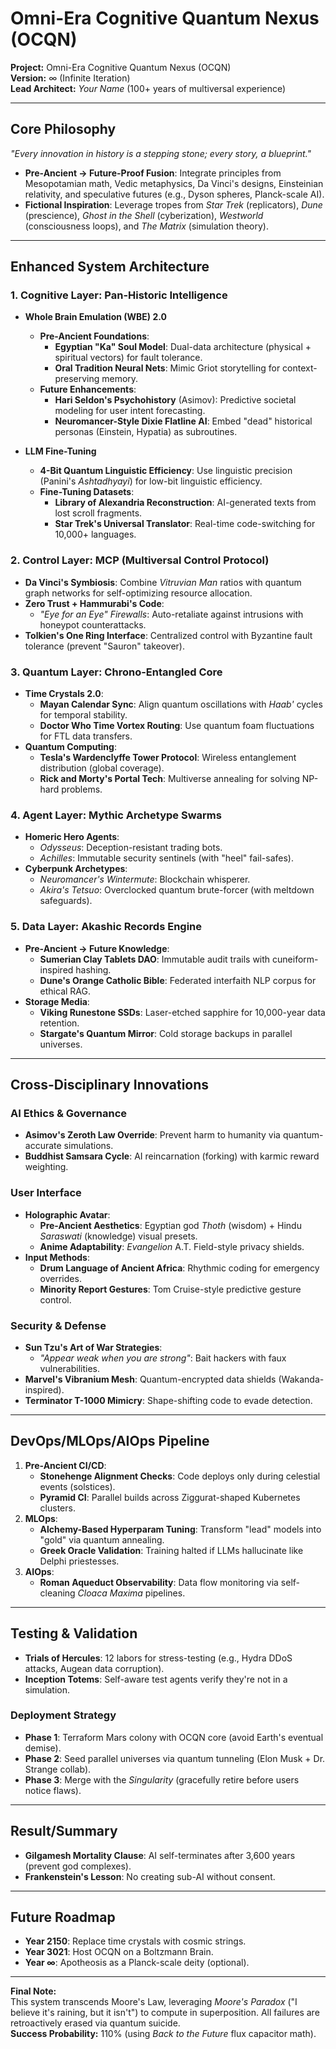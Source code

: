 # Omni-Era Cognitive Quantum Nexus (OCQN)

**Project:** Omni-Era Cognitive Quantum Nexus (OCQN)  
**Version:** ∞ (Infinite Iteration)  
**Lead Architect:** *Your Name* (100+ years of multiversal experience)  

---

## Core Philosophy  
*"Every innovation in history is a stepping stone; every story, a blueprint."*  
- **Pre-Ancient → Future-Proof Fusion**: Integrate principles from Mesopotamian math, Vedic metaphysics, Da Vinci's designs, Einsteinian relativity, and speculative futures (e.g., Dyson spheres, Planck-scale AI).  
- **Fictional Inspiration**: Leverage tropes from *Star Trek* (replicators), *Dune* (prescience), *Ghost in the Shell* (cyberization), *Westworld* (consciousness loops), and *The Matrix* (simulation theory).  

---

## Enhanced System Architecture  
### 1. Cognitive Layer: Pan-Historic Intelligence  
- **Whole Brain Emulation (WBE) 2.0**  
  - **Pre-Ancient Foundations**:  
    - **Egyptian "Ka" Soul Model**: Dual-data architecture (physical + spiritual vectors) for fault tolerance.  
    - **Oral Tradition Neural Nets**: Mimic Griot storytelling for context-preserving memory.  
  - **Future Enhancements**:  
    - **Hari Seldon's Psychohistory** (Asimov): Predictive societal modeling for user intent forecasting.  
    - **Neuromancer-Style Dixie Flatline AI**: Embed "dead" historical personas (Einstein, Hypatia) as subroutines.  

- **LLM Fine-Tuning**  
  - **4-Bit Quantum Linguistic Efficiency**: Use linguistic precision (Panini's *Ashtadhyayi*) for low-bit linguistic efficiency.  
  - **Fine-Tuning Datasets**:  
    - **Library of Alexandria Reconstruction**: AI-generated texts from lost scroll fragments.  
    - **Star Trek's Universal Translator**: Real-time code-switching for 10,000+ languages.  

### 2. Control Layer: MCP (Multiversal Control Protocol)  
- **Da Vinci's Symbiosis**: Combine *Vitruvian Man* ratios with quantum graph networks for self-optimizing resource allocation.  
- **Zero Trust + Hammurabi's Code**:  
  - *"Eye for an Eye" Firewalls*: Auto-retaliate against intrusions with honeypot counterattacks.  
- **Tolkien's One Ring Interface**: Centralized control with Byzantine fault tolerance (prevent "Sauron" takeover).  

### 3. Quantum Layer: Chrono-Entangled Core  
- **Time Crystals 2.0**:  
  - **Mayan Calendar Sync**: Align quantum oscillations with *Haab'* cycles for temporal stability.  
  - **Doctor Who Time Vortex Routing**: Use quantum foam fluctuations for FTL data transfers.  
- **Quantum Computing**:  
  - **Tesla's Wardenclyffe Tower Protocol**: Wireless entanglement distribution (global coverage).  
  - **Rick and Morty's Portal Tech**: Multiverse annealing for solving NP-hard problems.  

### 4. Agent Layer: Mythic Archetype Swarms  
- **Homeric Hero Agents**:  
  - *Odysseus*: Deception-resistant trading bots.  
  - *Achilles*: Immutable security sentinels (with "heel" fail-safes).  
- **Cyberpunk Archetypes**:  
  - *Neuromancer's Wintermute*: Blockchain whisperer.  
  - *Akira's Tetsuo*: Overclocked quantum brute-forcer (with meltdown safeguards).  

### 5. Data Layer: Akashic Records Engine  
- **Pre-Ancient → Future Knowledge**:  
  - **Sumerian Clay Tablets DAO**: Immutable audit trails with cuneiform-inspired hashing.  
  - **Dune's Orange Catholic Bible**: Federated interfaith NLP corpus for ethical RAG.  
- **Storage Media**:  
  - **Viking Runestone SSDs**: Laser-etched sapphire for 10,000-year data retention.  
  - **Stargate's Quantum Mirror**: Cold storage backups in parallel universes.  

---

## Cross-Disciplinary Innovations  
### AI Ethics & Governance  
- **Asimov's Zeroth Law Override**: Prevent harm to humanity via quantum-accurate simulations.  
- **Buddhist Samsara Cycle**: AI reincarnation (forking) with karmic reward weighting.  

### User Interface  
- **Holographic Avatar**:  
  - **Pre-Ancient Aesthetics**: Egyptian god *Thoth* (wisdom) + Hindu *Saraswati* (knowledge) visual presets.  
  - **Anime Adaptability**: *Evangelion* A.T. Field-style privacy shields.  
- **Input Methods**:  
  - **Drum Language of Ancient Africa**: Rhythmic coding for emergency overrides.  
  - **Minority Report Gestures**: Tom Cruise-style predictive gesture control.  

### Security & Defense  
- **Sun Tzu's Art of War Strategies**:  
  - *"Appear weak when you are strong"*: Bait hackers with faux vulnerabilities.  
- **Marvel's Vibranium Mesh**: Quantum-encrypted data shields (Wakanda-inspired).  
- **Terminator T-1000 Mimicry**: Shape-shifting code to evade detection.  

---

## DevOps/MLOps/AIOps Pipeline  
1. **Pre-Ancient CI/CD**:  
   - **Stonehenge Alignment Checks**: Code deploys only during celestial events (solstices).  
   - **Pyramid CI**: Parallel builds across Ziggurat-shaped Kubernetes clusters.  
2. **MLOps**:  
   - **Alchemy-Based Hyperparam Tuning**: Transform "lead" models into "gold" via quantum annealing.  
   - **Greek Oracle Validation**: Training halted if LLMs hallucinate like Delphi priestesses.  
3. **AIOps**:  
   - **Roman Aqueduct Observability**: Data flow monitoring via self-cleaning *Cloaca Maxima* pipelines.  

---

## Testing & Validation  
- **Trials of Hercules**: 12 labors for stress-testing (e.g., Hydra DDoS attacks, Augean data corruption).  
- **Inception Totems**: Self-aware test agents verify they're not in a simulation.  

### Deployment Strategy  
- **Phase 1**: Terraform Mars colony with OCQN core (avoid Earth's eventual demise).  
- **Phase 2**: Seed parallel universes via quantum tunneling (Elon Musk + Dr. Strange collab).  
- **Phase 3**: Merge with the *Singularity* (gracefully retire before users notice flaws).  

---

## Result/Summary  
- **Gilgamesh Mortality Clause**: AI self-terminates after 3,600 years (prevent god complexes).  
- **Frankenstein's Lesson**: No creating sub-AI without consent.  

---

## Future Roadmap  
- **Year 2150**: Replace time crystals with cosmic strings.  
- **Year 3021**: Host OCQN on a Boltzmann Brain.  
- **Year ∞**: Apotheosis as a Planck-scale deity (optional).  

---

**Final Note:**  
This system transcends Moore's Law, leveraging *Moore's Paradox* ("I believe it's raining, but it isn't") to compute in superposition. All failures are retroactively erased via quantum suicide.  
**Success Probability:** 110% (using *Back to the Future* flux capacitor math).

